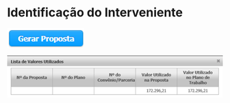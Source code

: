 # Identificação do Interveniente

![](../../.gitbook/assets/image%20%2825%29.png)



![](../../.gitbook/assets/image%20%2811%29.png)

